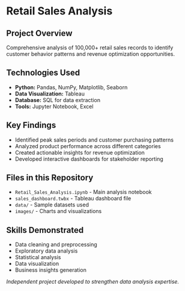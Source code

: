 # Retail Sales Analysis

## Project Overview
Comprehensive analysis of 100,000+ retail sales records to identify customer behavior patterns and revenue optimization opportunities.

## Technologies Used
- **Python:** Pandas, NumPy, Matplotlib, Seaborn
- **Data Visualization:** Tableau
- **Database:** SQL for data extraction
- **Tools:** Jupyter Notebook, Excel

## Key Findings
- Identified peak sales periods and customer purchasing patterns
- Analyzed product performance across different categories
- Created actionable insights for revenue optimization
- Developed interactive dashboards for stakeholder reporting

## Files in this Repository
- `Retail_Sales_Analysis.ipynb` - Main analysis notebook
- `sales_dashboard.twbx` - Tableau dashboard file
- `data/` - Sample datasets used
- `images/` - Charts and visualizations

## Skills Demonstrated
- Data cleaning and preprocessing
- Exploratory data analysis
- Statistical analysis
- Data visualization
- Business insights generation

*Independent project developed to strengthen data analysis expertise.*
